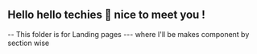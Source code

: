 ## Hello hello techies 🤝 nice to meet you !

-- This folder is for Landing pages
--- where I'll be makes component by section wise
